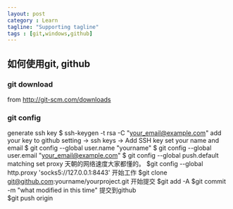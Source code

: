 ```yaml
---
layout: post
category : Learn
tagline: "Supporting tagline"
tags : [git,windows,github]
---
```


## 如何使用git, github

### git download
from http://git-scm.com/downloads

### git config
generate ssh key 
    $ ssh-keygen -t rsa -C "your_email@example.com"
add your key to github
  setting -> ssh keys -> Add SSH key
set your name and email	
    $ git config --global user.name "yourname" 
    $ git config --global user.email "your_email@example.com"
	$ git config --global push.default matching
set proxy 天朝的网络速度大家都懂的。
    $git config --global http.proxy 'socks5://127.0.0.1:8443'
开始工作
	$git clone git@github.com:yourname/yourproject.git
开始提交
    $git add -A
	$git commit -m "what modified in this time"
提交到github	
	$git push origin

	
	


